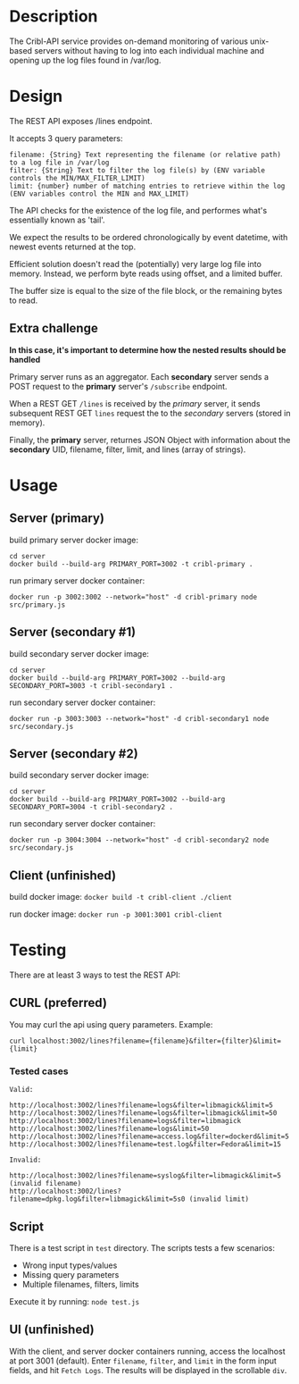# Description
The Cribl-API service provides on-demand monitoring of various unix-based servers without having to log into each individual machine and opening up the log files found in /var/log.

# Design

The REST API exposes /lines endpoint.

It accepts 3 query parameters:

```
filename: {String} Text representing the filename (or relative path) to a log file in /var/log
filter: {String} Text to filter the log file(s) by (ENV variable controls the MIN/MAX_FILTER_LIMIT)
limit: {number} number of matching entries to retrieve within the log (ENV variables control the MIN and MAX_LIMIT)
```

The API checks for the existence of the log file, and performes what's essentially known as 'tail'.

We expect the results to be ordered chronologically by event datetime, with newest events returned at the top.

Efficient solution doesn't read the (potentially) very large log file into memory. Instead, we perform byte reads using offset, and a limited buffer.

The buffer size is equal to the size of the file block, or the remaining bytes to read.

## Extra challenge
**In this case, it's important to determine how the nested results should be handled**

Primary server runs as an aggregator.
Each **secondary** server sends a POST request to the **primary** server's `/subscribe` endpoint.

When a REST GET `/lines` is received by the *primary* server, it sends subsequent REST GET `lines` request the to the *secondary* servers (stored in memory).

Finally, the **primary** server, returnes JSON Object with information about the **secondary** UID, filename, filter, limit, and lines (array of strings).

# Usage

## Server (primary)
build primary server docker image: 
```
cd server
docker build --build-arg PRIMARY_PORT=3002 -t cribl-primary .
```

run primary server docker container:
```
docker run -p 3002:3002 --network="host" -d cribl-primary node src/primary.js
```

## Server (secondary #1)
build secondary server docker image: 
```
cd server
docker build --build-arg PRIMARY_PORT=3002 --build-arg SECONDARY_PORT=3003 -t cribl-secondary1 .
```

run secondary server docker container:
```
docker run -p 3003:3003 --network="host" -d cribl-secondary1 node src/secondary.js
```

## Server (secondary #2)
build secondary server docker image: 
```
cd server
docker build --build-arg PRIMARY_PORT=3002 --build-arg SECONDARY_PORT=3004 -t cribl-secondary2 .
```

run secondary server docker container:
```
docker run -p 3004:3004 --network="host" -d cribl-secondary2 node src/secondary.js
```
## Client (unfinished)

build docker image: `docker build -t cribl-client ./client`

run docker image: `docker run -p 3001:3001 cribl-client`

# Testing

There are at least 3 ways to test the REST API:

## CURL (preferred)
You may curl the api using query parameters.
Example:

`curl localhost:3002/lines?filename={filename}&filter={filter}&limit={limit}`

### Tested cases

```
Valid:

http://localhost:3002/lines?filename=logs&filter=libmagick&limit=5
http://localhost:3002/lines?filename=logs&filter=libmagick&limit=50
http://localhost:3002/lines?filename=logs&filter=libmagick
http://localhost:3002/lines?filename=logs&limit=50
http://localhost:3002/lines?filename=access.log&filter=dockerd&limit=5
http://localhost:3002/lines?filename=test.log&filter=Fedora&limit=15
```
```
Invalid:

http://localhost:3002/lines?filename=syslog&filter=libmagick&limit=5 (invalid filename)
http://localhost:3002/lines?filename=dpkg.log&filter=libmagick&limit=5s0 (invalid limit)
```
## Script
There is a test script in `test` directory. The scripts tests a few scenarios:
- Wrong input types/values
- Missing query parameters
- Multiple filenames, filters, limits

Execute it by running:
`node test.js`

## UI (unfinished)
With the client, and server docker containers running, access the localhost at port 3001 (default).
Enter `filename`, `filter`, and `limit` in the form input fields, and hit `Fetch Logs`.
The results will be displayed in the scrollable `div`.
